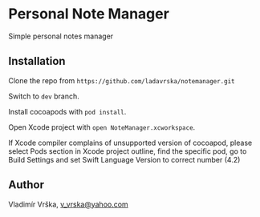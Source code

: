 # Personal Note Manager
Simple personal notes manager

## Installation
Clone the repo from `https://github.com/ladavrska/notemanager.git`

Switch to `dev` branch.

Install cocoapods with `pod install`.

Open Xcode project with `open NoteManager.xcworkspace`.

If Xcode compiler complains of unsupported version of cocoapod, please select Pods section in Xcode project outline, find the specific pod, go to Build Settings and set Swift Language Version to correct number (4.2) 

## Author
Vladimír Vrška, v_vrska@yahoo.com
